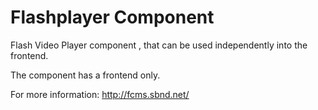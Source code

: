 Flashplayer Component
=====================
Flash Video Player component , that can be used independently into the frontend.

The component has a frontend only.

For more information: http://fcms.sbnd.net/
